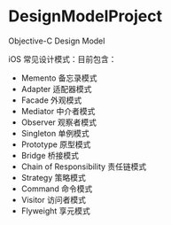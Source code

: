 # DesignModelProject
Objective-C Design Model

iOS 常见设计模式：目前包含：
* Memento 备忘录模式
* Adapter 适配器模式 
* Facade 外观模式
* Mediator 中介者模式
* Observer 观察者模式
* Singleton 单例模式
* Prototype 原型模式
* Bridge 桥接模式
* Chain of Responsibility 责任链模式
* Strategy 策略模式
* Command 命令模式
* Visitor 访问者模式
* Flyweight 享元模式


